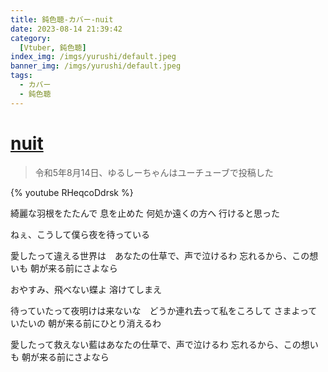 ```yaml
---
title: 鈍色聴-カバー-nuit
date: 2023-08-14 21:39:42
category:
  [Vtuber, 鈍色聴]
index_img: /imgs/yurushi/default.jpeg
banner_img: /imgs/yurushi/default.jpeg
tags:
  - カバー
  - 鈍色聴
---
```


<script src='/js/diy/resize-ifram.js'></script>

# [nuit](https://www.youtube.com/watch?v=XckMDhr7a0E&t=0s)

> 令和5年8月14日、ゆるしーちゃんはユーチューブで投稿した

{% youtube RHeqcoDdrsk %}

綺麗な羽根をたたんで
息を止めた
何処か遠くの方へ
行けると思った

ねぇ、こうして僕ら夜を待っている

愛したって違える世界は　あなたの仕草で、声で泣けるわ
忘れるから、この想いも
朝が来る前にさよなら

おやすみ、飛べない蝶よ
溶けてしまえ

待っていたって夜明けは来ないな　どうか連れ去って私をころして
さまよっていたいの
朝が来る前にひとり消えるわ

愛したって救えない藍はあなたの仕草で、声で泣けるわ
忘れるから、この想いも
朝が来る前にさよなら
